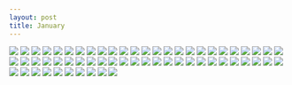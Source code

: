 ```yaml
---
layout: post
title: January
---
```


![](https://i.imgur.com/CkgLvxu.jpg)
![](https://i.imgur.com/KOtTtUq.jpg)
![](https://i.imgur.com/DgJ7asB.jpg)
![](https://i.imgur.com/AbXHQai.jpg)
![](https://i.imgur.com/TogMAv9.jpg)
![](https://i.imgur.com/RYfWhdS.jpg)
![](https://i.imgur.com/9pNtGbw.jpg)
![](https://i.imgur.com/2lDXzHG.jpg)
![](https://i.imgur.com/bVrbVd9.jpg)
![](https://i.imgur.com/W0WwhI9.jpg)
![](https://i.imgur.com/HkJ0khO.jpg)
![](https://i.imgur.com/qIHm2qX.jpg)
![](https://i.imgur.com/FDwAt4b.jpg)
![](https://i.imgur.com/d2F9cwY.jpg)
![](https://i.imgur.com/YFdakr1.jpg)
![](https://i.imgur.com/x8N9VqC.jpg)
![](https://i.imgur.com/9oJxaq3.jpg)
![](https://i.imgur.com/RzsYM61.jpg)
![](https://i.imgur.com/7VGzP6G.jpg)
![](https://i.imgur.com/BnlsnFV.jpg)
![](https://i.imgur.com/hWROljO.jpg)
![](https://i.imgur.com/yc5qU02.jpg)
![](https://i.imgur.com/iVGg7Lu.jpg)
![](https://i.imgur.com/9qZLdzz.jpg)
![](https://i.imgur.com/wQhVKjT.jpg)
![](https://i.imgur.com/qjgzJW4.jpg)
![](https://i.imgur.com/CVx5rmp.jpg)
![](https://i.imgur.com/xHnAKik.jpg)
![](https://i.imgur.com/DWmBxi8.jpg)
![](https://i.imgur.com/cXTCrAG.jpg)
![](https://i.imgur.com/YU7MKq9.jpg)
![](https://i.imgur.com/B8hjxlB.jpg)
![](https://i.imgur.com/n4Izq1g.jpg)
![](https://i.imgur.com/B68oN5y.jpg)
![](https://i.imgur.com/Kgh5a9u.jpg)
![](https://i.imgur.com/g9zErFk.jpg)
![](https://i.imgur.com/zJiiRSb.jpg)
![](https://i.imgur.com/A5zFCBg.jpg)
![](https://i.imgur.com/dcO9qvC.jpg)
![](https://i.imgur.com/fPQp8fV.jpg)
![](https://i.imgur.com/sj728Mx.jpg)
![](https://i.imgur.com/ETSm1Qp.jpg)
![](https://i.imgur.com/2YJX0e8.jpg)
![](https://i.imgur.com/Cra3pki.jpg)
![](https://i.imgur.com/Ihu0eoK.jpg)
![](https://i.imgur.com/nO9evg9.jpg)
![](https://i.imgur.com/OR1zUCm.jpg)
![](https://i.imgur.com/fSPacqM.jpg)
![](https://i.imgur.com/zhi2CEX.jpg)
![](https://i.imgur.com/WGDM6P9.jpg)
![](https://i.imgur.com/QNyr6NK.jpg)
![](https://i.imgur.com/EKvVrIc.jpg)
![](https://i.imgur.com/tuQXwyH.jpg)
![](https://i.imgur.com/m3xvYhC.jpg)
![](https://i.imgur.com/TdoNyKb.jpg)
![](https://i.imgur.com/Svr7al9.jpg)
![](https://i.imgur.com/d7mHjaP.jpg)
![](https://i.imgur.com/3doLSzq.jpg)
![](https://i.imgur.com/BUi7XRC.jpg)
![](https://i.imgur.com/gxNkc2m.jpg)
